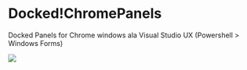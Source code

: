 # Docked!ChromePanels
Docked Panels for Chrome windows ala Visual Studio UX (Powershell > Windows Forms)

![](https://1.bp.blogspot.com/-_26bopiSCRo/Vz63wifuu1I/AAAAAAAAUSI/86nynWfQnYgqGSSJhdhEevxIGXwAsaLEQCLcB/s1600/Untitled.png)
